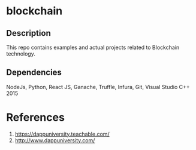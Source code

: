 # blockchain

## Description
This repo contains examples and actual projects related to Blockchain technology.

## Dependencies

NodeJs, Python, React JS, Ganache, Truffle, Infura, Git, Visual Studio C++ 2015

# References
1. https://dappuniversity.teachable.com/
2. http://www.dappuniversity.com/